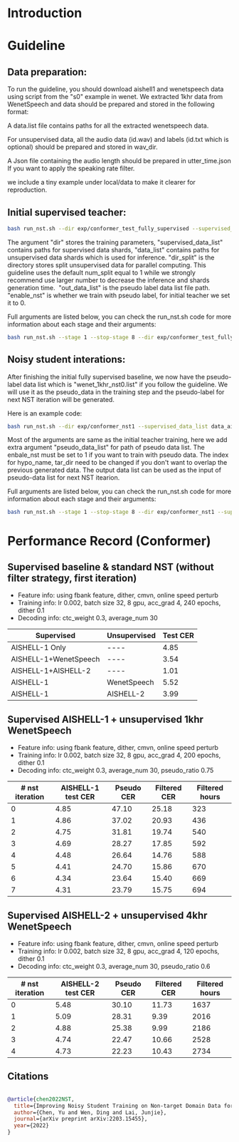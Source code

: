 # Introduction

# Guideline

## Data preparation:
To run the guideline, you should download aishell1 and wenetspeech data using script from the "s0" example in wenet. 
We extracted 1khr data from WenetSpeech and data should be prepared and stored in the following format:

A data.list file contains paths for all the extracted wenetspeech data.

For unsupervised data, all the audio data (id.wav) and labels (id.txt which is optional) should be prepared and stored in wav_dir.

A Json file containing the audio length should be prepared in utter_time.json If you want to apply the speaking rate filter.

we include a tiny example under local/data to make it clearer for reproduction.
## Initial supervised teacher:
``` sh
bash run_nst.sh --dir exp/conformer_test_fully_supervised --supervised_data_list data_aishell.list --data_list wenet_1khr.list --dir_split wenet_split_60_test/ --out_data_list data/train/wenet_1khr_nst0.list --enable_nst 0
```

The argument "dir" stores the training parameters, "supervised_data_list" contains paths for supervised data shards, "data_list" contains paths for unsupervised data shards which is used for inference. "dir_split" is the directory stores split unsupervised data for parallel computing. This guideline uses the default num_split equal to 1 while we strongly recommend use larger number to decrease the inference and shards generation time.  "out_data_list" is the pseudo label data list file path. "enable_nst" is whether we train with pseudo label, for initial teacher we set it to 0.

Full arguments are listed below, you can check the run_nst.sh code for more information about each stage and their arguments:

``` sh
bash run_nst.sh --stage 1 --stop-stage 8 --dir exp/conformer_test_fully_supervised --supervised_data_list data_aishell.list --enable_nst 0 --num_split 1 --data_list wenet_1khr.list --dir_split wenet_split_60_test/ --job_num 0 --hypo_name hypothesis_nst0.txt --label 1 --wav_dir data/train/wenet_1k_untar/ --cer_hypo_dir wenet_cer_hypo --cer_label_dir wenet_cer_label --label_file label.txt --cer_hypo_threshold 10 --speak_rate_threshold 0 --utter_time_file utter_time.json --untar_dir data/train/wenet_1khr_untar/ --tar_dir data/train/wenet_1khr_tar/ --out_data_list data/train/wenet_1khr.list 
```

## Noisy student interations:

After finishing the initial fully supervised baseline, we now have the pseudo-label data list which is "wenet_1khr_nst0.list" if you follow the guideline. We will use it as the pseudo_data in the training step and the pseudo-label for next NST iteration will be generated.

Here is an example code:

``` sh
bash run_nst.sh --dir exp/conformer_nst1 --supervised_data_list data_aishell.list --pseudo_data_list wenet_1khr_nst0.list  --enable_nst 1 --job_num 0 --hypo_name hypothesis_nst1.txt --untar_dir data/train/wenet_1khr_untar_nst1/ --tar_dir data/train/wenet_1khr_tar_nst1/ --out_data_list data/train/wenet_1khr_nst1.list 
```
Most of the arguments are same as the initial teacher training, here we add extra argument "pseudo_data_list" for path of pseudo data list. The enbale_nst must be set to 1 if you want to train with pseudo data. The index for hypo_name, tar_dir need to be changed if you don't want to overlap the previous generated data.
The output data list can be used as the input of pseudo-data list for next NST itearion.



Full arguments are listed below, you can check the run_nst.sh code for more information about each stage and their arguments:
``` sh
bash run_nst.sh --stage 1 --stop-stage 8 --dir exp/conformer_nst1 --supervised_data_list data_aishell.list --pseudo_data_list wenet_1khr_nst0  --enable_nst 1 --num_split 1 --dir_split wenet_split_60_test/ --job_num 0 --hypo_name hypothesis_nst1.txt --label 0 --wav_dir data/train/wenet_1k_untar/ --cer_hypo_dir wenet_cer_hypo --cer_label_dir wenet_cer_label --label_file label.txt --cer_hypo_threshold 10 --speak_rate_threshold 0 --utter_time_file utter_time.json --untar_dir data/train/wenet_1khr_untar_nst1/ --tar_dir data/train/wenet_1khr_tar_nst1/ --out_data_list data/train/wenet_1khr_nst1.list 
```
# Performance Record (Conformer)


## Supervised baseline & standard NST (without filter strategy, first iteration)
* Feature info: using fbank feature, dither, cmvn, online speed perturb
* Training info: lr 0.002, batch size 32, 8 gpu, acc_grad 4, 240 epochs, dither 0.1
* Decoding info: ctc_weight 0.3, average_num 30


| Supervised                           | Unsupervised | Test CER |
|--------------------------------------|--------------|----------|
| AISHELL-1 Only                       | ----         | 4.85     |
| AISHELL-1+WenetSpeech                | ----         | 3.54     |
| AISHELL-1+AISHELL-2                  | ----         | 1.01     |
| AISHELL-1                            | WenetSpeech  | 5.52     |
| AISHELL-1                            | AISHELL-2    | 3.99     |



## Supervised AISHELL-1 + unsupervised 1khr WenetSpeech

* Feature info: using fbank feature, dither, cmvn, online speed perturb
* Training info: lr 0.002, batch size 32, 8 gpu, acc_grad 4, 200 epochs, dither 0.1
* Decoding info: ctc_weight 0.3, average_num 30, pseudo_ratio 0.75

| # nst iteration | AISHELL-1 test CER | Pseudo CER| Filtered CER | Filtered hours |
|----------------|--------------------|-----------|--------------|----------------|
| 0 | 4.85             | 47.10     |   25.18           |     323           |
| 1 | 4.86             | 37.02     |   20.93           |     436           |
| 2 | 4.75             | 31.81     |   19.74           |     540           |
| 3 | 4.69             | 28.27     |   17.85           |     592           |
| 4 | 4.48             | 26.64     |   14.76           |     588           |
| 5 | 4.41             | 24.70     |   15.86           |     670           |
| 6 | 4.34             | 23.64     |   15.40           |     669           |
| 7 | 4.31             | 23.79     |   15.75           |     694           |

## Supervised AISHELL-2 + unsupervised 4khr WenetSpeech
* Feature info: using fbank feature, dither, cmvn, online speed perturb
* Training info: lr 0.002, batch size 32, 8 gpu, acc_grad 4, 120 epochs, dither 0.1
* Decoding info: ctc_weight 0.3, average_num 30, pseudo_ratio 0.6

| # nst iteration | AISHELL-2 test CER | Pseudo CER | Filtered CER | Filtered hours |
|----------------|--------------------|------------|--------------|----------------|
| 0 | 5.48               | 30.10      | 11.73        | 1637           |
| 1 | 5.09               | 28.31      | 9.39         | 2016           |
| 2 | 4.88               | 25.38      | 9.99         | 2186           |
| 3 | 4.74               | 22.47      | 10.66        | 2528           |
| 4 | 4.73               | 22.23      | 10.43        | 2734           |



## Citations

``` bibtex

@article{chen2022NST,
  title={Improving Noisy Student Training on Non-target Domain Data for Automatic Speech Recognition},
  author={Chen, Yu and Wen, Ding and Lai, Junjie},
  journal={arXiv preprint arXiv:2203.15455},
  year={2022}
}